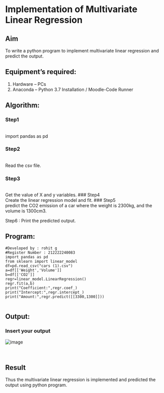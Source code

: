 # Implementation of Multivariate Linear Regression
## Aim
To write a python program to implement multivariate linear regression and predict the output.
## Equipment’s required:
1.	Hardware – PCs
2.	Anaconda – Python 3.7 Installation / Moodle-Code Runner
## Algorithm:
### Step1
<br> import pandas as pd

### Step2
<br> Read the csv file.

### Step3
<br>
Get the value of X and y variables.
### Step4
<br>
Create the linear regression model and fit.
### Step5
<br>
predict the CO2 emission of a car where the weight is 2300kg, and the volume is 1300cm3.

Step6 : Print the predicted output.
## Program:
```
#Developed by : rohit g
#Register Number : 212222240083
import pandas as pd
from sklearn import linear_model
df=pd.read_csv("cars (1).csv")
a=df[['Weight','Volume']]
b=df[['CO2']]
regr=linear_model.LinearRegression()
regr.fit(a,b)
print("Coefficient:",regr.coef_)
print("Intercept:",regr.intercept_)
print("Amount:",regr.predict([[3300,1300]]))


```
## Output:

### Insert your output
![image](https://github.com/rohitgunasekaran/Multivariate-Linear-Regression/assets/119404546/566c99b8-5e24-426c-8dbe-2c0b3003074c)

<br>

## Result
Thus the multivariate linear regression is implemented and predicted the output using python program.
